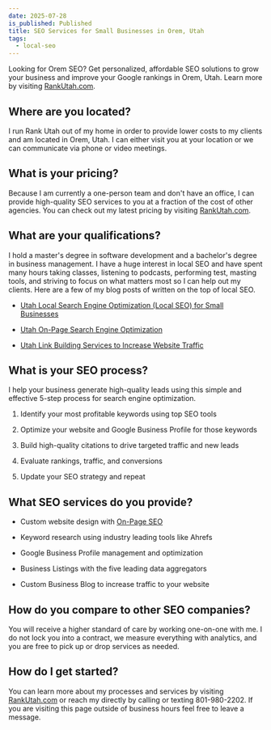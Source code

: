```yaml
---
date: 2025-07-28
is_published: Published
title: SEO Services for Small Businesses in Orem, Utah
tags:
  - local-seo
---
```

Looking for Orem SEO? Get personalized, affordable SEO solutions to grow your business and improve your Google rankings in Orem, Utah. Learn more by visiting [RankUtah.com](https://rankutah.com/).

## Where are you located?

I run Rank Utah out of my home in order to provide lower costs to my clients and am located in Orem, Utah. I can either visit you at your location or we can communicate via phone or video meetings.

## What is your pricing?

Because I am currently a one-person team and don't have an office, I can provide high-quality SEO services to you at a fraction of the cost of other agencies. You can check out my latest pricing by visiting [RankUtah.com](http://RankUtah.com).

## What are your qualifications?

I hold a master's degree in software development and a bachelor's degree in business management. I have a huge interest in local SEO and have spent many hours taking classes, listening to podcasts, performing test, masting tools, and striving to focus on what matters most so I can help out my clients. Here are a few of my blog posts of written on the top of local SEO.

*   [Utah Local Search Engine Optimization (Local SEO) for Small Businesses](https://blog.rankutah.com/utah-local-search-engine-optimization-local-seo-for-small-businesses/)
    
*   [Utah On-Page Search Engine Optimization](https://blog.rankutah.com/utah-on-page-search-engine-optimization/)
    
*   [Utah Link Building Services to Increase Website Traffic](https://blog.rankutah.com/utah-link-building-services-to-increase-website-traffic/)
    

## What is your SEO process?

I help your business generate high-quality leads using this simple and effective 5-step process for search engine optimization.

1.  Identify your most profitable keywords using top SEO tools
    
2.  Optimize your website and Google Business Profile for those keywords
    
3.  Build high-quality citations to drive targeted traffic and new leads
    
4.  Evaluate rankings, traffic, and conversions
    
5.  Update your SEO strategy and repeat
    

## What SEO services do you provide?

*   Custom website design with [On-Page SEO](https://blog.rankutah.com/utah-on-page-search-engine-optimization/)
    
*   Keyword research using industry leading tools like Ahrefs
    
*   Google Business Profile management and optimization
    
*   Business Listings with the five leading data aggregators
    
*   Custom Business Blog to increase traffic to your website
    

## How do you compare to other SEO companies?

You will receive a higher standard of care by working one-on-one with me. I do not lock you into a contract, we measure everything with analytics, and you are free to pick up or drop services as needed.

## How do I get started?

You can learn more about my processes and services by visiting [RankUtah.com](https://RankUtah.com) or reach my directly by calling or texting 801-980-2202. If you are visiting this page outside of business hours feel free to leave a message.